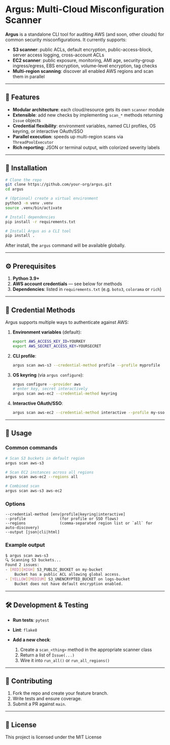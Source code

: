 # Argus: Multi-Cloud Misconfiguration Scanner

**Argus** is a standalone CLI tool for auditing AWS (and soon, other clouds) for common security misconfigurations. It currently supports:

* **S3 scanner**: public ACLs, default encryption, public-access-block, server access logging, cross-account ACLs
* **EC2 scanner**: public exposure, monitoring, AMI age, security-group ingress/egress, EBS encryption, volume-level encryption, tag checks
* **Multi-region scanning**: discover all enabled AWS regions and scan them in parallel

---

## 🚀 Features

* **Modular architecture**: each cloud/resource gets its own `scanner` module
* **Extensible**: add new checks by implementing `scan_*` methods returning `Issue` objects
* **Credential flexibility**: environment variables, named CLI profiles, OS keyring, or interactive OAuth/SSO
* **Parallel execution**: speeds up multi-region scans via `ThreadPoolExecutor`
* **Rich reporting**: JSON or terminal output, with colorized severity labels

---

## 🔧 Installation

```bash
# Clone the repo
git clone https://github.com/your-org/argus.git
cd argus

# (Optional) create a virtual environment
python3 -m venv .venv
source .venv/bin/activate

# Install dependencies
pip install -r requirements.txt

# Install Argus as a CLI tool
pip install .
```

After install, the `argus` command will be available globally.

---

## ⚙️ Prerequisites

1. **Python 3.9+**
2. **AWS account credentials** — see below for methods
3. **Dependencies**: listed in `requirements.txt` (e.g. `boto3`, `colorama` or `rich`)

---

## 🔑 Credential Methods

Argus supports multiple ways to authenticate against AWS:

1. **Environment variables** (default):

   ```bash
   export AWS_ACCESS_KEY_ID=YOURKEY
   export AWS_SECRET_ACCESS_KEY=YOURSECRET
   ```

2. **CLI profile**:

   ```bash
   argus scan aws-s3 --credential-method profile --profile myprofile
   ```

3. **OS keyring** (via `argus configure`):

   ```bash
   argus configure --provider aws
   # enter key, secret interactively
   argus scan aws-ec2 --credential-method keyring
   ```

4. **Interactive OAuth/SSO**:

   ```bash
   argus scan aws-ec2 --credential-method interactive --profile my-sso-profile
   ```

---

## 📖 Usage

### Common commands

```bash
# Scan S3 buckets in default region
argus scan aws-s3

# Scan EC2 instances across all regions
argus scan aws-ec2 --regions all

# Combined scan
argus scan aws-s3 aws-ec2
```

### Options

```
--credential-method [env|profile|keyring|interactive]
--profile               (for profile or SSO flows)
--regions               (comma-separated region list or `all` for auto-discovery)
--output [json|cli|html]
```

### Example output

```bash
$ argus scan aws-s3
🔍 Scanning S3 buckets...
Found 2 issues:
- [RED][HIGH] S3_PUBLIC_BUCKET on my-bucket
    Bucket has a public ACL allowing global access.
- [YELLOW][MEDIUM] S3_UNENCRYPTED_BUCKET on logs-bucket
    Bucket does not have default encryption enabled.
```

---

## 🛠️ Development & Testing

* **Run tests**: `pytest`
* **Lint**: `flake8`
* **Add a new check**:

  1. Create a `scan_<thing>` method in the appropriate scanner class
  2. Return a list of `Issue(...)`
  3. Wire it into `run_all()` or `run_all_regions()`

---

## 🤝 Contributing

1. Fork the repo and create your feature branch.
2. Write tests and ensure coverage.
3. Submit a PR against `main`.

---

## 📜 License

This project is licensed under the MIT License